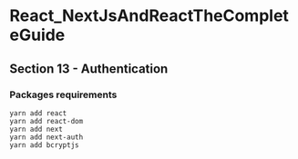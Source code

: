 # React_NextJsAndReactTheCompleteGuide

## Section 13 - Authentication
### Packages requirements
```
yarn add react
yarn add react-dom
yarn add next
yarn add next-auth
yarn add bcryptjs
```
